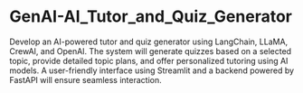# GenAI-AI_Tutor_and_Quiz_Generator
Develop an AI-powered tutor and quiz generator using LangChain, LLaMA, CrewAI, and OpenAI. The system will generate quizzes based on a selected topic, provide detailed topic plans, and offer personalized tutoring using AI models. A user-friendly interface using Streamlit and a backend powered by FastAPI will ensure seamless interaction.
